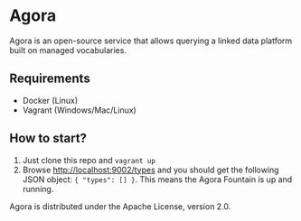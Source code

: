 # Agora

Agora is an open-source service that allows querying a linked data platform built on managed vocabularies.

## Requirements
* Docker (Linux)
* Vagrant (Windows/Mac/Linux)

## How to start?
1. Just clone this repo and ```vagrant up```
2. Browse <http://localhost:9002/types> and you should get the following JSON object: ```{ "types": [] }```. This means the Agora Fountain is up and running.


Agora is distributed under the Apache License, version 2.0.

